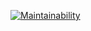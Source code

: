 [![Maintainability](`https://api.codeclimate.com/v1/badges/1888bfa4742f61b38d4f/maintainability)](https://codeclimate.com/github/Stackup-Rwanda/code-camp-challenge/maintainability)
